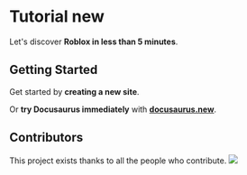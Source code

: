 # Tutorial new

Let's discover **Roblox in less than 5 minutes**.

## Getting Started

Get started by **creating a new site**.

Or **try Docusaurus immediately** with **[docusaurus.new](https://docusaurus.new)**.

## Contributors

This project exists thanks to all the people who contribute. <a href="https://github.com/rick007110/moonwavetest/graphs/contributors"><img src="https://opencollective.com/Docusaurus/contributors.svg?width=890&button=false" /></a>